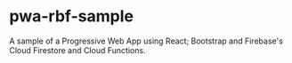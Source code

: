 # pwa-rbf-sample
A sample of a Progressive Web App using React; Bootstrap and Firebase's Cloud Firestore and Cloud Functions.
